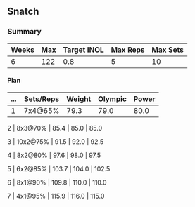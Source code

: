 ## Snatch

### Summary

Weeks | Max | Target INOL | Max Reps | Max Sets
--- | --- | --- | --- | ---
6 | 122 | 0.8 | 5 | 10

#### Plan

 ... | Sets/Reps | Weight | Olympic | Power
--- | --- | --- | --- | ---
1 | 7x4@65% | 79.3 | 79.0 | 80.0

2 | 8x3@70% | 85.4 | 85.0 | 85.0

3 | 10x2@75% | 91.5 | 92.0 | 92.5

4 | 8x2@80% | 97.6 | 98.0 | 97.5

5 | 6x2@85% | 103.7 | 104.0 | 102.5

6 | 8x1@90% | 109.8 | 110.0 | 110.0

7 | 4x1@95% | 115.9 | 116.0 | 115.0

